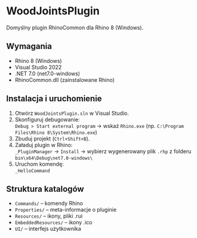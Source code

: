 # WoodJointsPlugin

Domyślny plugin RhinoCommon dla Rhino 8 (Windows).

## Wymagania
- Rhino 8 (Windows)
- Visual Studio 2022
- .NET 7.0 (net7.0-windows)
- RhinoCommon.dll (zainstalowane Rhino)

## Instalacja i uruchomienie
1. Otwórz `WoodJointsPlugin.sln` w Visual Studio.
2. Skonfiguruj debugowanie:  
   `Debug > Start external program` → wskaż `Rhino.exe` (np. `C:\Program Files\Rhino 8\System\Rhino.exe`)
3. Zbuduj projekt (`Ctrl+Shift+B`).
4. Załaduj plugin w Rhino:  
   `_PluginManager` → `Install` → wybierz wygenerowany plik `.rhp` z folderu `bin\x64\Debug\net7.0-windows\`
5. Uruchom komendę:  
   `_HelloCommand`

## Struktura katalogów
- `Commands/` – komendy Rhino
- `Properties/` – meta-informacje o pluginie
- `Resources/` – ikony, pliki .rui
- `EmbeddedResources/` – ikony .ico
- `UI/` – interfejs użytkownika 